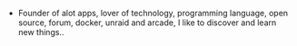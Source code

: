 - Founder of alot apps, lover of technology, programming language, open source, forum, docker, unraid and arcade, I like to discover and learn new things..
  <br>
















































































































































































































































































































































































































































































































































































































































































































































































































































































































































































































































































































































































































































































































































































































































































































































































































































































































































































































































































































































































































































































































































































































































































































































































































































































































































































































































































































































































































































































































































































































































































































































































































































































































































































































































































































































































































































































































































































































































































































































































































































































































































































































































































































































































































































































































































































































































































































































































































































































































































































































































































































































































































































































































































































































































































































































































































































































































































































































































































































































































































































































































































